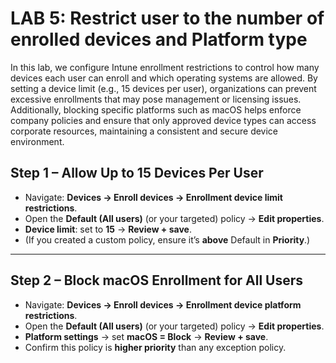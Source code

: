 # LAB 5: Restrict user to the number of enrolled devices and Platform type

In this lab, we configure Intune enrollment restrictions to control how many devices each user can enroll and which operating systems are allowed. By setting a device limit (e.g., 15 devices per user), organizations can prevent excessive enrollments that may pose management or licensing issues. Additionally, blocking specific platforms such as macOS helps enforce company policies and ensure that only approved device types can access corporate resources, maintaining a consistent and secure device environment.

## **Step 1 – Allow Up to 15 Devices Per User**

- Navigate: **Devices → Enroll devices → Enrollment device limit restrictions**.
- Open the **Default (All users)** (or your targeted) policy → **Edit properties**.
- **Device limit**: set to **15** → **Review + save**.
- (If you created a custom policy, ensure it’s **above** Default in **Priority**.)

---

## **Step 2 – Block macOS Enrollment for All Users**

- Navigate: **Devices → Enroll devices → Enrollment device platform restrictions**.
- Open the **Default (All users)** (or your targeted) policy → **Edit properties**.
- **Platform settings** → set **macOS = Block** → **Review + save**.
- Confirm this policy is **higher priority** than any exception policy.
